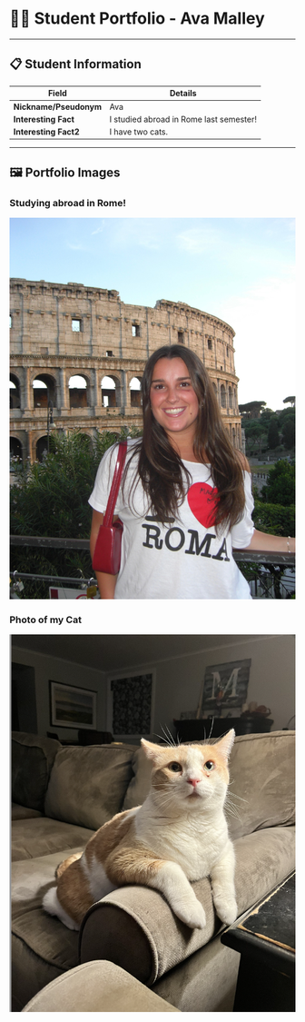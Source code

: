 # 👨‍🎓 Student Portfolio - Ava Malley

---

## 📋 Student Information

| **Field** | **Details** |
|-----------|-------------|
| **Nickname/Pseudonym** | Ava |
| **Interesting Fact** | I studied abroad in Rome last semester! |
| **Interesting Fact2** | I have two cats. |

---

## 🖼️ Portfolio Images

### Studying abroad in Rome!
![This is me in Rome!](CIMG4845.jpeg)

### Photo of my Cat
![This is one of my cats! His name is Bubba](bubba.png)


